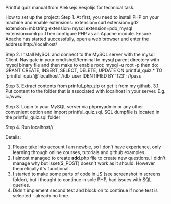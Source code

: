Printful quiz manual from Aleksejs Vesjolijs for technical task.

How to set up the project:
Step 1. At first, you need to install PHP on your machine and enable extensions:
extension=curl
extension=gd2
extension=mbstring
extension=mysql
extension=pdo_mysql
extension=xmlrpc
Then configure PHP as an Apache module.
Ensure Apache has started successfully, open a web browser and enter the address http://localhost/

Step 2. Install MySQL and connect to the MySQL server with the mysql Client.
Navigate in your cmd/shell/terminal to mysql parent directory with mysql binary file and then make to enable root:
mysql -u root -p
then do:
GRANT CREATE, INSERT, SELECT, DELETE, UPDATE ON printful_quiz.*
TO 'printful_quiz'@'localhost' //db_user
IDENTIFIED BY '123'; //pass

Step 3. Extract contents from prinful_php.zip or get it from my github.
3.1. Put content to the folder that is associated with localhost in your server.
E.g. c:/www

Step 3. Login to your MySQL server via phpmyadmin or any other convenient option and import printful_quiz.sql.
SQL dumpfile is located in the printful_quiz.sql folder

Step 4. Run localhost//

Details:
1. Please take into account I am newbie, so I don't have experience, only learning through online courses, tutorials and github examples.
2. I almost managed to create __add__.php file to create new questions. I didn't manage why but isset($_POST) doesn't work as it should. However theoretically it's functional.
3. I started to make some parts of code in JS (see screenshot in screens folder), but I thought to continue in sole PHP, had issues with SQL queries.
4. Didn't implement second test and block on to continue if none test is selected - already no time.
